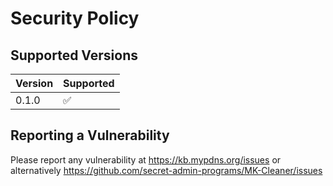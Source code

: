 # Security Policy

## Supported Versions

| Version | Supported          |
| ------- | ------------------ |
| 0.1.0   | :white_check_mark: |

## Reporting a Vulnerability

Please report any vulnerability at <https://kb.mypdns.org/issues>
or alternatively <https://github.com/secret-admin-programs/MK-Cleaner/issues>